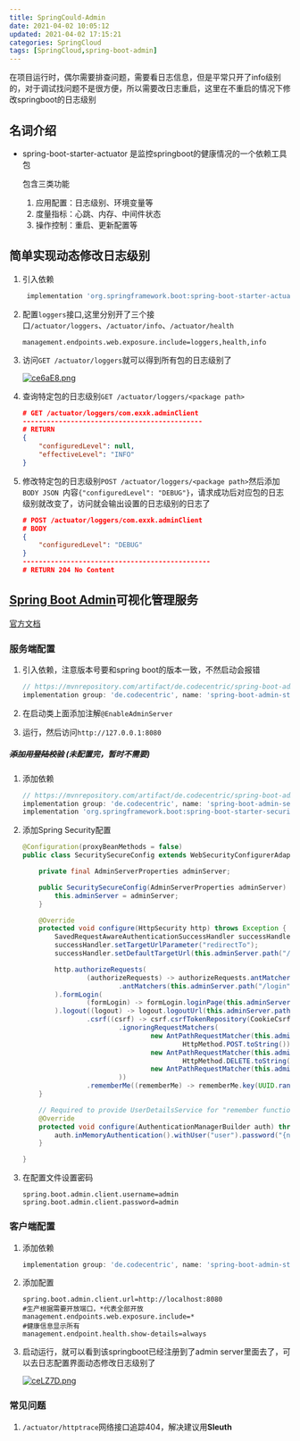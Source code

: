 ```yaml
---
title: SpringCould-Admin
date: 2021-04-02 10:05:12
updated: 2021-04-02 17:15:21
categories: SpringCloud
tags: [SpringCloud,spring-boot-admin]
---
```


在项目运行时，偶尔需要排查问题，需要看日志信息，但是平常只开了info级别的，对于调试找问题不是很方便，所以需要改日志重启，这里在不重启的情况下修改springboot的日志级别

## 名词介绍

* spring-boot-starter-actuator 是监控springboot的健康情况的一个依赖工具包

  包含三类功能

  1. 应用配置：日志级别、环境变量等
  2. 度量指标：心跳、内存、中间件状态
  3. 操作控制：重启、更新配置等

## 简单实现动态修改日志级别

1. 引入依赖

   ```groovy
    implementation 'org.springframework.boot:spring-boot-starter-actuator'
   ```

2. 配置`loggers`接口,这里分别开了三个接口`/actuator/loggers`、`/actuator/info`、`/actuator/health`

   ```properties
   management.endpoints.web.exposure.include=loggers,health,info
   ```

3. 访问`GET /actuator/loggers`就可以得到所有包的日志级别了

   [![ce6aE8.png](https://z3.ax1x.com/2021/04/02/ce6aE8.png)](https://imgtu.com/i/ce6aE8)

4. 查询特定包的日志级别`GET /actuator/loggers/<package path>`

   ```json
   # GET /actuator/loggers/com.exxk.adminClient
   ---------------------------------------------
   # RETURN
   {
       "configuredLevel": null,
       "effectiveLevel": "INFO"
   }
   ```

5. 修改特定包的日志级别`POST /actuator/loggers/<package path>`然后添加 `BODY JSON `内容`{"configuredLevel": "DEBUG"}`，请求成功后对应包的日志级别就改变了，访问就会输出设置的日志级别的日志了

   ```json
   # POST /actuator/loggers/com.exxk.adminClient
   # BODY
   {
       "configuredLevel": "DEBUG"
   }
   -----------------------------------------------
   # RETURN 204 No Content
   ```

## [Spring Boot Admin](https://github.com/codecentric/spring-boot-admin)可视化管理服务

[官方文档](https://codecentric.github.io/spring-boot-admin/current/)

### 服务端配置

1. 引入依赖，注意版本号要和spring boot的版本一致，不然启动会报错

   ```groovy
   // https://mvnrepository.com/artifact/de.codecentric/spring-boot-admin-starter-server
   implementation group: 'de.codecentric', name: 'spring-boot-admin-starter-server', version: '2.2.2'
   ```

2. 在启动类上面添加注解`@EnableAdminServer`

3. 运行，然后访问`http://127.0.0.1:8080`

##### ~~添加用登陆校验~~ (未配置完，暂时不需要)

1. 添加依赖

   ```groovy
   // https://mvnrepository.com/artifact/de.codecentric/spring-boot-admin-server-ui-login
   implementation group: 'de.codecentric', name: 'spring-boot-admin-server-ui-login', version: '1.5.7'
   implementation 'org.springframework.boot:spring-boot-starter-security'
   ```

2. 添加Spring Security配置

   ```java
   @Configuration(proxyBeanMethods = false)
   public class SecuritySecureConfig extends WebSecurityConfigurerAdapter {
   
       private final AdminServerProperties adminServer;
   
       public SecuritySecureConfig(AdminServerProperties adminServer) {
           this.adminServer = adminServer;
       }
   
       @Override
       protected void configure(HttpSecurity http) throws Exception {
           SavedRequestAwareAuthenticationSuccessHandler successHandler = new SavedRequestAwareAuthenticationSuccessHandler();
           successHandler.setTargetUrlParameter("redirectTo");
           successHandler.setDefaultTargetUrl(this.adminServer.path("/"));
   
           http.authorizeRequests(
                   (authorizeRequests) -> authorizeRequests.antMatchers(this.adminServer.path("/assets/**")).permitAll()
                           .antMatchers(this.adminServer.path("/login")).permitAll().anyRequest().authenticated()
           ).formLogin(
                   (formLogin) -> formLogin.loginPage(this.adminServer.path("/login")).successHandler(successHandler).and()
           ).logout((logout) -> logout.logoutUrl(this.adminServer.path("/logout"))).httpBasic(Customizer.withDefaults())
                   .csrf((csrf) -> csrf.csrfTokenRepository(CookieCsrfTokenRepository.withHttpOnlyFalse())
                           .ignoringRequestMatchers(
                                   new AntPathRequestMatcher(this.adminServer.path("/instances"),
                                           HttpMethod.POST.toString()),
                                   new AntPathRequestMatcher(this.adminServer.path("/instances/*"),
                                           HttpMethod.DELETE.toString()),
                                   new AntPathRequestMatcher(this.adminServer.path("/actuator/**"))
                           ))
                   .rememberMe((rememberMe) -> rememberMe.key(UUID.randomUUID().toString()).tokenValiditySeconds(1209600));
       }
   
       // Required to provide UserDetailsService for "remember functionality"
       @Override
       protected void configure(AuthenticationManagerBuilder auth) throws Exception {
           auth.inMemoryAuthentication().withUser("user").password("{noop}password").roles("USER");
       }
   
   }
   ```

3. 在配置文件设置密码

   ```properties
   spring.boot.admin.client.username=admin
   spring.boot.admin.client.password=admin
   ```

   



### 客户端配置

1. 添加依赖

   ```groovy
   implementation group: 'de.codecentric', name: 'spring-boot-admin-starter-client', version: '2.2.2'
   ```

2. 添加配置

   ```properties
   spring.boot.admin.client.url=http://localhost:8080
   #生产根据需要开放端口，*代表全部开放
   management.endpoints.web.exposure.include=* 
   #健康信息显示所有
   management.endpoint.health.show-details=always
   ```

3. 启动运行，就可以看到该springboot已经注册到了admin server里面去了，可以去日志配置界面动态修改日志级别了

   [![ceLZ7D.png](https://z3.ax1x.com/2021/04/02/ceLZ7D.png)](https://imgtu.com/i/ceLZ7D)





### 常见问题

1. `/actuator/httptrace`网络接口追踪404，解决建议用**Sleuth**

